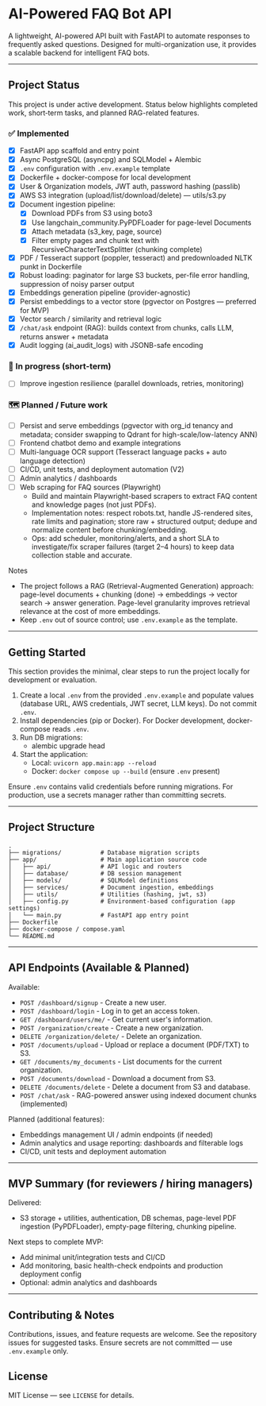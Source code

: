 # AI-Powered FAQ Bot API

A lightweight, AI-powered API built with FastAPI to automate responses to frequently asked questions. Designed for multi-organization use, it provides a scalable backend for intelligent FAQ bots.

---

## Project Status

This project is under active development. Status below highlights completed work, short‑term tasks, and planned RAG-related features.

### ✅ Implemented
- [x] FastAPI app scaffold and entry point
- [x] Async PostgreSQL (asyncpg) and SQLModel + Alembic
- [x] `.env` configuration with `.env.example` template
- [x] Dockerfile + docker-compose for local development
- [x] User & Organization models, JWT auth, password hashing (passlib)
- [x] AWS S3 integration (upload/list/download/delete) — utils/s3.py
- [x] Document ingestion pipeline:
  - [x] Download PDFs from S3 using boto3
  - [x] Use langchain_community.PyPDFLoader for page-level Documents
  - [x] Attach metadata (s3_key, page, source)
  - [x] Filter empty pages and chunk text with RecursiveCharacterTextSplitter (chunking complete)
- [x] PDF / Tesseract support (poppler, tesseract) and predownloaded NLTK punkt in Dockerfile
- [x] Robust loading: paginator for large S3 buckets, per-file error handling, suppression of noisy parser output
- [x] Embeddings generation pipeline (provider-agnostic)
- [x] Persist embeddings to a vector store (pgvector on Postgres — preferred for MVP)
- [x] Vector search / similarity and retrieval logic
- [x] `/chat/ask` endpoint (RAG): builds context from chunks, calls LLM, returns answer + metadata
- [x] Audit logging (ai_audit_logs) with JSONB-safe encoding

### 🚧 In progress (short-term)
- [ ] Improve ingestion resilience (parallel downloads, retries, monitoring)

### 🗺️ Planned / Future work
- [ ] Persist and serve embeddings (pgvector with org_id tenancy and metadata; consider swapping to Qdrant for high-scale/low-latency ANN)
- [ ] Frontend chatbot demo and example integrations
- [ ] Multi-language OCR support (Tesseract language packs + auto language detection)
- [ ] CI/CD, unit tests, and deployment automation (V2)
- [ ] Admin analytics / dashboards
- [ ] Web scraping for FAQ sources (Playwright)
  - Build and maintain Playwright-based scrapers to extract FAQ content and knowledge pages (not just PDFs).
  - Implementation notes: respect robots.txt, handle JS-rendered sites, rate limits and pagination; store raw + structured output; dedupe and normalize content before chunking/embedding.
  - Ops: add scheduler, monitoring/alerts, and a short SLA to investigate/fix scraper failures (target 2–4 hours) to keep data collection stable and accurate.


Notes
- The project follows a RAG (Retrieval-Augmented Generation) approach: page-level documents + chunking (done) → embeddings → vector search → answer generation. Page-level granularity improves retrieval relevance at the cost of more embeddings.
- Keep `.env` out of source control; use `.env.example` as the template.
---

## Getting Started

This section provides the minimal, clear steps to run the project locally for development or evaluation.

1. Create a local `.env` from the provided `.env.example` and populate values (database URL, AWS credentials, JWT secret, LLM keys). Do not commit `.env`.
2. Install dependencies (pip or Docker). For Docker development, docker-compose reads `.env`.
3. Run DB migrations:
   - alembic upgrade head
4. Start the application:
   - Local: `uvicorn app.main:app --reload`
   - Docker: `docker compose up --build` (ensure `.env` present)

Ensure `.env` contains valid credentials before running migrations. For production, use a secrets manager rather than committing secrets.

---

## Project Structure

```
.
├── migrations/           # Database migration scripts
├── app/                  # Main application source code
│   ├── api/              # API logic and routers
│   ├── database/         # DB session management
│   ├── models/           # SQLModel definitions
│   ├── services/         # Document ingestion, embeddings
│   ├── utils/            # Utilities (hashing, jwt, s3)
│   ├── config.py         # Environment-based configuration (app settings)
│   └── main.py           # FastAPI app entry point
├── Dockerfile
├── docker-compose / compose.yaml
└── README.md
```

---

## API Endpoints (Available & Planned)

Available:
- `POST /dashboard/signup` - Create a new user.
- `POST /dashboard/login` - Log in to get an access token.
- `GET /dashboard/users/me/` - Get current user's information.
- `POST /organization/create` - Create a new organization.
- `DELETE /organization/delete/` - Delete an organization.
- `POST /documents/upload` - Upload or replace a document (PDF/TXT) to S3.
- `GET /documents/my_documents` - List documents for the current organization.
- `POST /documents/download` - Download a document from S3.
- `DELETE /documents/delete` - Delete a document from S3 and database.
- `POST /chat/ask` - RAG-powered answer using indexed document chunks (implemented)

Planned (additional features):
- Embeddings management UI / admin endpoints (if needed)
- Admin analytics and usage reporting: dashboards and filterable logs
- CI/CD, unit tests and deployment automation

---

## MVP Summary (for reviewers / hiring managers)

Delivered:
- S3 storage + utilities, authentication, DB schemas, page-level PDF ingestion (PyPDFLoader), empty-page filtering, chunking pipeline.

Next steps to complete MVP:
- Add minimal unit/integration tests and CI/CD
- Add monitoring, basic health-check endpoints and production deployment config
- Optional: admin analytics and dashboards


---

## Contributing & Notes

Contributions, issues, and feature requests are welcome. See the repository issues for suggested tasks. Ensure secrets are not committed — use `.env.example` only.

## License

MIT License — see `LICENSE` for details.